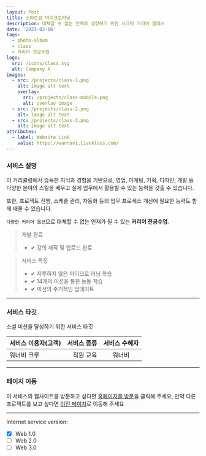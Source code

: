 ```yaml
---
layout: Post
title: 스타트업 마이크로러닝
description: 대체할 수 없는 인재로 성장하기 위한 시크릿 커리어 클래스
date: '2023-02-06'
tags:
  - photo-album
  - class
  - 커리어 전공수업
logo:
  src: /icons/class.svg
  alt: Company X
images:
  - src: /projects/class-1.png
    alt: image alt text
    overlay:
      src: /projects/class-mobile.png
      alt: overlay image
  - src: /projects/class-2.png
    alt: image alt text
  - src: /projects/class-3.png
    alt: image alt text
attributes:
  - label: Website Link
    value: https://wannavi.liveklass.com/
---
```


### 서비스 설명

이 커리큘럼에서 습득한 지식과 경험을 기반으로,
영업, 마케팅, 기획, 디자인, 개발 등 다양한 분야의 스킬을 배우고
실제 업무에서 활용할 수 있는 능력을 갖출 수 있습니다.

또한, 프로젝트 진행, 스케줄 관리, 자동화 등의 업무 프로세스 개선에
필요한 능력도 함께 배울 수 있습니다.

`다양한 커리어 옵션`으로 대체할 수 없는 인재가 될 수 있는 **커리어 전공수업**.

> 개발 완료
> - ✔ 강의 제작 및 업로드 완료

> 서비스 특징
> - ✔ 지루하지 않은 마이크로 러닝 학습
> - ✔ 14개의 미션을 통한 능동 학습
> - ✔ 미션의 주기적인 업데이트

---

### 서비스 타깃

소셜 미션을 달성하기 위한 서비스 타깃

|서비스 이용자(고객) |서비스 종류  | 서비스 수혜자|
|:--- | ---: | :---:|
|워너비 크루|직원 교육|워너비|

---

### 페이지 이동

이 서비스의 웹사이트를 방문하고 싶다면 [홈페이지를 방문](https://wannavi.liveklass.com/)을 클릭해 주세요, 만약 다른 프로젝트를 보고 싶다면 [이전 페이지](../projects)로 이동해 주세요

---

Internet service version:

- [x] Web 1.0
- [ ] Web 2.0
- [ ] Web 3.0